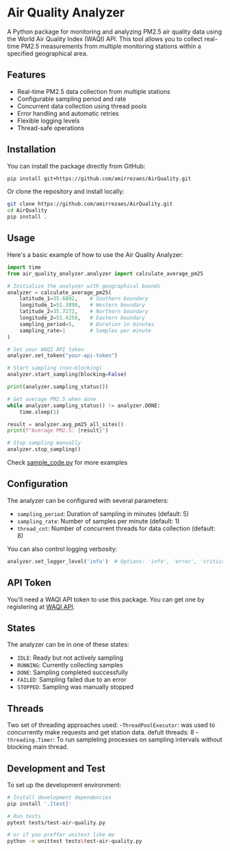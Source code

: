 # Air Quality Analyzer

A Python package for monitoring and analyzing PM2.5 air quality data using the World Air Quality Index (WAQI) API. This tool allows you to collect real-time PM2.5 measurements from multiple monitoring stations within a specified geographical area.

## Features

- Real-time PM2.5 data collection from multiple stations
- Configurable sampling period and rate
- Concurrent data collection using thread pools
- Error handling and automatic retries
- Flexible logging levels
- Thread-safe operations

## Installation

You can install the package directly from GitHub:

```bash
pip install git+https://github.com/amirrezaes/AirQuality.git
```

Or clone the repository and install locally:

```bash
git clone https://github.com/amirrezaes/AirQuality.git
cd AirQuality
pip install .
```

## Usage

Here's a basic example of how to use the Air Quality Analyzer:

```python
import time
from air_quality_analyzer.analyzer import calculate_average_pm25

# Initialize the analyzer with geographical bounds
analyzer = calculate_average_pm25(
    latitude_1=35.6892,    # Southern boundary
    longitude_1=51.3890,   # Western boundary
    latitude_2=35.7272,    # Northern boundary
    longitude_2=51.4258,   # Eastern boundary
    sampling_period=5,     # Duration in minutes
    sampling_rate=1        # Samples per minute
)

# Set your WAQI API token
analyzer.set_token("your-api-token")

# Start sampling (non-blocking)
analyzer.start_sampling(blocking=False)

print(analyzer.sampling_status())

# Get average PM2.5 when done
while analyzer.sampling_status() != analyzer.DONE:
    time.sleep(1)

result = analyzer.avg_pm25_all_sites()
print(f"Average PM2.5: {result}")

# Stop sampling manually
analyzer.stop_sampling()
```
Check [sample_code.py](https://github.com/amirrezaes/AirQuality/blob/main/sample_code.py) for more examples
## Configuration

The analyzer can be configured with several parameters:

- `sampling_period`: Duration of sampling in minutes (default: 5)
- `sampling_rate`: Number of samples per minute (default: 1)
- `thread_cnt`: Number of concurrent threads for data collection (default: 8)

You can also control logging verbosity:

```python
analyzer.set_logger_level('info')  # Options: 'info', 'error', 'critical'
```

## API Token

You'll need a WAQI API token to use this package. You can get one by registering at [WAQI API](https://aqicn.org/api/).

## States

The analyzer can be in one of these states:
- `IDLE`: Ready but not actively sampling
- `RUNNING`: Currently collecting samples
- `DONE`: Sampling completed successfully
- `FAILED`: Sampling failed due to an error
- `STOPPED`: Sampling was manually stopped

## Threads
Two set of threading approaches used:
-`ThreadPoolExecutor`: was used to concurrently make requests and get station data. defult threads: 8
-`threading.Timer`: To run sampleling processes on sampling intervals without blocking main thread. 

## Development and Test

To set up the development environment:

```bash
# Install development dependencies
pip install '.[test]'

# Run tests
pytest tests/test-air-quality.py

# or if you preffer unitest like me
python -m unittest tests\test-air-quality.py
```
